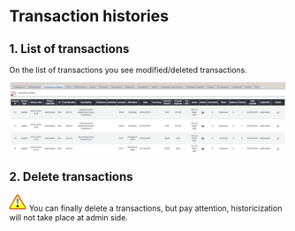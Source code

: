 # Transaction histories

## 1. List of transactions

On the list of transactions you see modified/deleted transactions.

![List of transactions histories](../../.gitbook/assets/en_admin_trahistories.png)

## 2. Delete transactions

![Important](../../.gitbook/assets/en_important.png)
You can finally delete a transactions, but pay attention, historicization will not take place at admin side.